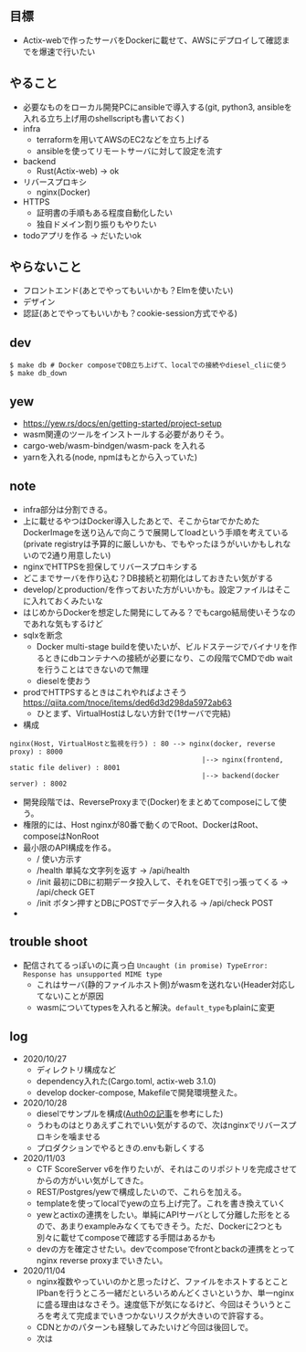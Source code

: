 ## 目標
- Actix-webで作ったサーバをDockerに載せて、AWSにデプロイして確認までを爆速で行いたい

## やること
- 必要なものをローカル開発PCにansibleで導入する(git, python3, ansibleを入れる立ち上げ用のshellscriptも書いておく)
- infra
  - terraformを用いてAWSのEC2などを立ち上げる
  - ansibleを使ってリモートサーバに対して設定を流す
- backend
  - Rust(Actix-web) -> ok
- リバースプロキシ
  - nginx(Docker)
- HTTPS
  - 証明書の手順もある程度自動化したい
  - 独自ドメイン割り振りもやりたい
- todoアプリを作る -> だいたいok

## やらないこと
- フロントエンド(あとでやってもいいかも？Elmを使いたい)
- デザイン
- 認証(あとでやってもいいかも？cookie-session方式でやる)

## dev
```
$ make db # Docker composeでDB立ち上げて、localでの接続やdiesel_cliに使う
$ make db_down
```

## yew
- https://yew.rs/docs/en/getting-started/project-setup
- wasm関連のツールをインストールする必要がありそう。
- cargo-web/wasm-bindgen/wasm-pack を入れる
- yarnを入れる(node, npmはもとから入っていた)

## note
- infra部分は分割できる。
- 上に載せるやつはDocker導入したあとで、そこからtarでかためたDockerImageを送り込んで向こうで展開してloadという手順を考えている(private registryは予算的に厳しいかも、でもやったほうがいいかもしれないので2通り用意したい)
- nginxでHTTPSを担保してリバースプロキシする
- どこまでサーバを作り込む？DB接続と初期化はしておきたい気がする
- develop/とproduction/を作っておいた方がいいかも。設定ファイルはそこに入れておくみたいな
- はじめからDockerを想定した開発にしてみる？でもcargo結局使いそうなのであれな気もするけど
- sqlxを断念
  - Docker multi-stage buildを使いたいが、ビルドステージでバイナリを作るときにdbコンテナへの接続が必要になり、この段階でCMDでdb waitを行うことはできないので無理
  - dieselを使おう
- prodでHTTPSするときはこれやればよさそう https://qiita.com/tnoce/items/ded6d3d298da5972ab63
  - ひとまず、VirtualHostはしない方針で(1サーバで完結)
- 構成
```
nginx(Host, VirtualHostと監視を行う) : 80 --> nginx(docker, reverse proxy) : 8000
                                               |--> nginx(frontend, static file deliver) : 8001
                                               |--> backend(docker server) : 8002
```
- 開発段階では、ReverseProxyまで(Docker)をまとめてcomposeにして使う。
- 権限的には、Host nginxが80番で動くのでRoot、DockerはRoot、composeはNonRoot
- 最小限のAPI構成を作る。
  - / 使い方示す
  - /health 単純な文字列を返す -> /api/health
  - /init 最初にDBに初期データ投入して、それをGETで引っ張ってくる -> /api/check GET
  - /init ボタン押すとDBにPOSTでデータ入れる -> /api/check POST
- 

## trouble shoot
- 配信されてるっぽいのに真っ白 `Uncaught (in promise) TypeError: Response has unsupported MIME type`
  - これはサーバ(静的ファイルホスト側)がwasmを送れない(Header対応してない)ことが原因
  - wasmについてtypesを入れると解決。`default_type`もplainに変更

## log
- 2020/10/27
  - ディレクトリ構成など
  - dependency入れた(Cargo.toml, actix-web 3.1.0)
  - develop docker-compose, Makefileで開発環境整えた。
- 2020/10/28
  - dieselでサンプルを構成([Auth0の記事](https://auth0.com/blog/build-an-api-in-rust-with-jwt-authentication-using-actix-web/)を参考にした)
  - うわものはとりあえずこれでいい気がするので、次はnginxでリバースプロキシを噛ませる
  - プロダクションでやるときの.envも新しくする
- 2020/11/03
  - CTF ScoreServer v6を作りたいが、それはこのリポジトリを完成させてからの方がいい気がしてきた。
  - REST/Postgres/yewで構成したいので、これらを加える。
  - templateを使ってlocalでyewの立ち上げ完了。これを書き換えていく
  - yewとactixの連携をしたい。単純にAPIサーバとして分離した形をとるので、あまりexampleみなくてもできそう。ただ、Dockerに2つとも別々に載せてcomposeで確認する手間はあるかも
  - devの方を確定させたい。devでcomposeでfrontとbackの連携をとってnginx reverse proxyまでいきたい。
- 2020/11/04
  - nginx複数やっていいのかと思ったけど、ファイルをホストするとことIPbanを行うところ一緒だといろいろめんどくさいというか、単一nginxに盛る理由はなさそう。速度低下が気になるけど、今回はそういうところを考えて完成までいきつかないリスクが大きいので許容する。
  - CDNとかのパターンも経験してみたいけど今回は後回しで。
  - 次は